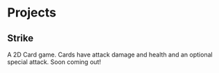 # Projects

## Strike
A 2D Card game. Cards have attack damage and health and an optional special attack. Soon coming out!
